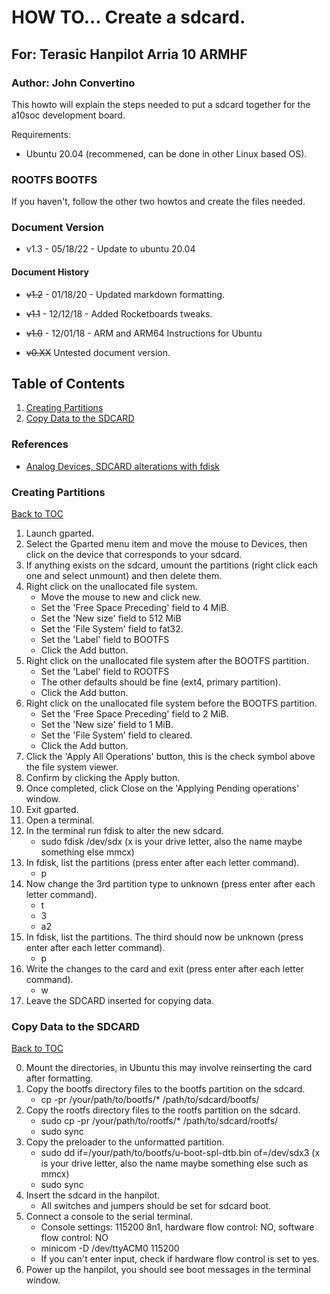 # HOW TO... Create a sdcard.
## For: Terasic Hanpilot Arria 10 ARMHF
### Author: John Convertino

This howto will explain the steps needed to put a sdcard together for the a10soc development board.

Requirements:
* Ubuntu 20.04 (recommened, can be done in other Linux based OS).

### ROOTFS BOOTFS
If you haven't, follow the other two howtos and create the files needed.

  <div style="page-break-after: always;"></div>

### Document Version
* v1.3 - 05/18/22 - Update to ubuntu 20.04

#### Document History
* ~~v1.2~~ - 01/18/20 - Updated markdown formatting.
* ~~v1.1~~ - 12/12/18 - Added Rocketboards tweaks.
* ~~v1.0~~ - 12/01/18 - ARM and ARM64 Instructions for Ubuntu
* ~~v0.XX~~ Untested document version.

  <div style="page-break-after: always;"></div>

## Table of Contents
1. [Creating Partitions](#Creating-Partitons)
2. [Copy Data to the SDCARD](#Copy-Data-to-the-SDCARD)

### References
* [Analog Devices, SDCARD alterations with fdisk](https://wiki.analog.com/resources/tools-software/linux-software/altera_soc_images)

  <div style="page-break-after: always;"></div>

### Creating Partitions
[Back to TOC](#Table-of-Contents)

1. Launch gparted.
2. Select the Gparted menu item and move the mouse to Devices, then click on the device that corresponds to your sdcard.
3. If anything exists on the sdcard, umount the partitions (right click each one and select unmount) and then delete them.
4. Right click on the unallocated file system.
    - Move the mouse to new and click new.
    - Set the 'Free Space Preceding' field to 4 MiB.
    - Set the 'New size' field to 512 MiB
    - Set the 'File System' field to fat32.
    - Set the 'Label' field to BOOTFS
    - Click the Add button.
5. Right click on the unallocated file system after the BOOTFS partition.
    - Set the 'Label' field to ROOTFS
    - The other defaults should be fine (ext4, primary partition).
    - Click the Add button.
6. Right click on the unallocated file system before the BOOTFS partition.
    - Set the 'Free Space Preceding' field to 2 MiB.
    - Set the 'New size' field to 1 MiB.
    - Set the 'File System' field to cleared.
    - Click the Add button.
7. Click the 'Apply All Operations' button, this is the check symbol above the file system viewer.
8. Confirm by clicking the Apply button.
9. Once completed, click Close on the 'Applying Pending operations' window.
10. Exit gparted.
11. Open a terminal.
12. In the terminal run fdisk to alter the new sdcard.
    - sudo fdisk /dev/sdx (x is your drive letter, also the name maybe something else mmcx)
13. In fdisk, list the partitions (press enter after each letter command).
    - p
14. Now change the 3rd partition type to unknown (press enter after each letter command).
    - t
    - 3
    - a2
15. In fdisk, list the partitions. The third should now be unknown (press enter after each letter command).
    - p
16. Write the changes to the card and exit (press enter after each letter command).
    - w
17. Leave the SDCARD inserted for copying data.

  <div style="page-break-after: always;"></div>

### Copy Data to the SDCARD
[Back to TOC](#Table-of-Contents)

0. Mount the directories, in Ubuntu this may involve reinserting the card after formatting.
1. Copy the bootfs directory files to the bootfs partition on the sdcard.
    - cp -pr /your/path/to/bootfs/* /path/to/sdcard/bootfs/
2. Copy the rootfs directory files to the rootfs partition on the sdcard.
    - sudo cp -pr /your/path/to/rootfs/* /path/to/sdcard/rootfs/
    - sudo sync
3. Copy the preloader to the unformatted partition.
    - sudo dd if=/your/path/to/bootfs/u-boot-spl-dtb.bin of=/dev/sdx3 (x is your drive letter, also the name maybe something else such as mmcx)
    - sudo sync
4. Insert the sdcard in the hanpilot.
    - All switches and jumpers should be set for sdcard boot.
8. Connect a console to the serial terminal.
    - Console settings: 115200 8n1, hardware flow control: NO, software flow control: NO
    - minicom -D /dev/ttyACM0 115200
    - If you can't enter input, check if hardware flow control is set to yes.
9. Power up the hanpilot, you should see boot messages in the terminal window.
